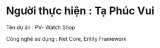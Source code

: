 # Người thực hiện : Tạ Phúc Vui

Tên dự án : PV- Watch Shop

Công nghệ sử dụng : Net Core, Entity Framework 



